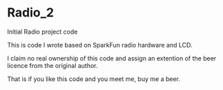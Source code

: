 Radio_2
=======

Initial Radio project code

This is code I wrote based on SparkFun radio hardware and LCD.

I claim no real ownership of this code and assign an extention of the beer licence from the
original author.

That is if you like this code and you meet me, buy me a beer.
